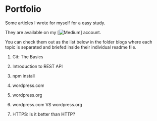 # Portfolio

Some articles I wrote for myself for a easy study. 

They are available on my [![Medium](https://medium.com/@pragyasapkota)] account. 

You can check them out as the list below in the folder blogs where each topic is separated and briefed inside their individual  readme file. 

1. Git: The Basics

2. Introduction to REST API

3. npm install

4. wordpress.com 

5. wordpress.org

6. wordpress.com VS wordpress.org

7. HTTPS: Is it better than HTTP?